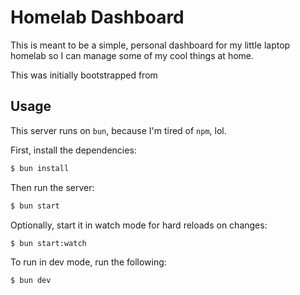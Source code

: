 # Homelab Dashboard

This is meant to be a simple, personal dashboard for my little laptop homelab so I can manage some of my cool things at home.

This was initially bootstrapped from

## Usage

This server runs on `bun`, because I'm tired of `npm`, lol.

First, install the dependencies:
```sh
$ bun install
```

Then run the server:
```sh
$ bun start
```

Optionally, start it in watch mode for hard reloads on changes:
```sh
$ bun start:watch
```

To run in dev mode, run the following:
```sh
$ bun dev
```